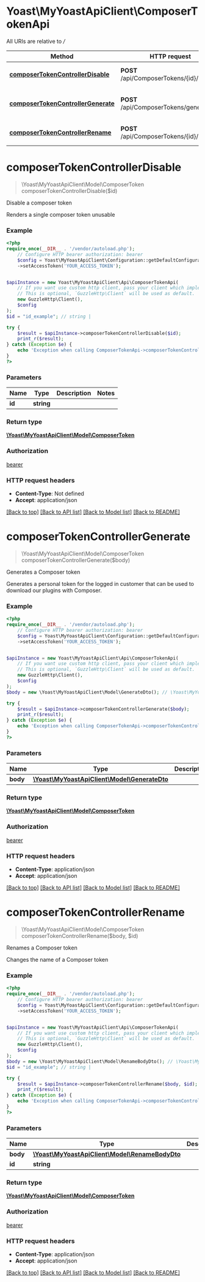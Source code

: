 # Yoast\MyYoastApiClient\ComposerTokenApi

All URIs are relative to */*

Method | HTTP request | Description
------------- | ------------- | -------------
[**composerTokenControllerDisable**](ComposerTokenApi.md#composertokencontrollerdisable) | **POST** /api/ComposerTokens/{id}/delete | Disable a composer token
[**composerTokenControllerGenerate**](ComposerTokenApi.md#composertokencontrollergenerate) | **POST** /api/ComposerTokens/generate | Generates a Composer token
[**composerTokenControllerRename**](ComposerTokenApi.md#composertokencontrollerrename) | **POST** /api/ComposerTokens/{id}/rename | Renames a Composer token

# **composerTokenControllerDisable**
> \Yoast\MyYoastApiClient\Model\ComposerToken composerTokenControllerDisable($id)

Disable a composer token

Renders a single composer token unusable

### Example
```php
<?php
require_once(__DIR__ . '/vendor/autoload.php');
    // Configure HTTP bearer authorization: bearer
    $config = Yoast\MyYoastApiClient\Configuration::getDefaultConfiguration()
    ->setAccessToken('YOUR_ACCESS_TOKEN');


$apiInstance = new Yoast\MyYoastApiClient\Api\ComposerTokenApi(
    // If you want use custom http client, pass your client which implements `GuzzleHttp\ClientInterface`.
    // This is optional, `GuzzleHttp\Client` will be used as default.
    new GuzzleHttp\Client(),
    $config
);
$id = "id_example"; // string | 

try {
    $result = $apiInstance->composerTokenControllerDisable($id);
    print_r($result);
} catch (Exception $e) {
    echo 'Exception when calling ComposerTokenApi->composerTokenControllerDisable: ', $e->getMessage(), PHP_EOL;
}
?>
```

### Parameters

Name | Type | Description  | Notes
------------- | ------------- | ------------- | -------------
 **id** | **string**|  |

### Return type

[**\Yoast\MyYoastApiClient\Model\ComposerToken**](../Model/ComposerToken.md)

### Authorization

[bearer](../../README.md#bearer)

### HTTP request headers

 - **Content-Type**: Not defined
 - **Accept**: application/json

[[Back to top]](#) [[Back to API list]](../../README.md#documentation-for-api-endpoints) [[Back to Model list]](../../README.md#documentation-for-models) [[Back to README]](../../README.md)

# **composerTokenControllerGenerate**
> \Yoast\MyYoastApiClient\Model\ComposerToken composerTokenControllerGenerate($body)

Generates a Composer token

Generates a personal token for the logged in customer that can be used to download our plugins with Composer.

### Example
```php
<?php
require_once(__DIR__ . '/vendor/autoload.php');
    // Configure HTTP bearer authorization: bearer
    $config = Yoast\MyYoastApiClient\Configuration::getDefaultConfiguration()
    ->setAccessToken('YOUR_ACCESS_TOKEN');


$apiInstance = new Yoast\MyYoastApiClient\Api\ComposerTokenApi(
    // If you want use custom http client, pass your client which implements `GuzzleHttp\ClientInterface`.
    // This is optional, `GuzzleHttp\Client` will be used as default.
    new GuzzleHttp\Client(),
    $config
);
$body = new \Yoast\MyYoastApiClient\Model\GenerateDto(); // \Yoast\MyYoastApiClient\Model\GenerateDto | 

try {
    $result = $apiInstance->composerTokenControllerGenerate($body);
    print_r($result);
} catch (Exception $e) {
    echo 'Exception when calling ComposerTokenApi->composerTokenControllerGenerate: ', $e->getMessage(), PHP_EOL;
}
?>
```

### Parameters

Name | Type | Description  | Notes
------------- | ------------- | ------------- | -------------
 **body** | [**\Yoast\MyYoastApiClient\Model\GenerateDto**](../Model/GenerateDto.md)|  |

### Return type

[**\Yoast\MyYoastApiClient\Model\ComposerToken**](../Model/ComposerToken.md)

### Authorization

[bearer](../../README.md#bearer)

### HTTP request headers

 - **Content-Type**: application/json
 - **Accept**: application/json

[[Back to top]](#) [[Back to API list]](../../README.md#documentation-for-api-endpoints) [[Back to Model list]](../../README.md#documentation-for-models) [[Back to README]](../../README.md)

# **composerTokenControllerRename**
> \Yoast\MyYoastApiClient\Model\ComposerToken composerTokenControllerRename($body, $id)

Renames a Composer token

Changes the name of a Composer token

### Example
```php
<?php
require_once(__DIR__ . '/vendor/autoload.php');
    // Configure HTTP bearer authorization: bearer
    $config = Yoast\MyYoastApiClient\Configuration::getDefaultConfiguration()
    ->setAccessToken('YOUR_ACCESS_TOKEN');


$apiInstance = new Yoast\MyYoastApiClient\Api\ComposerTokenApi(
    // If you want use custom http client, pass your client which implements `GuzzleHttp\ClientInterface`.
    // This is optional, `GuzzleHttp\Client` will be used as default.
    new GuzzleHttp\Client(),
    $config
);
$body = new \Yoast\MyYoastApiClient\Model\RenameBodyDto(); // \Yoast\MyYoastApiClient\Model\RenameBodyDto | 
$id = "id_example"; // string | 

try {
    $result = $apiInstance->composerTokenControllerRename($body, $id);
    print_r($result);
} catch (Exception $e) {
    echo 'Exception when calling ComposerTokenApi->composerTokenControllerRename: ', $e->getMessage(), PHP_EOL;
}
?>
```

### Parameters

Name | Type | Description  | Notes
------------- | ------------- | ------------- | -------------
 **body** | [**\Yoast\MyYoastApiClient\Model\RenameBodyDto**](../Model/RenameBodyDto.md)|  |
 **id** | **string**|  |

### Return type

[**\Yoast\MyYoastApiClient\Model\ComposerToken**](../Model/ComposerToken.md)

### Authorization

[bearer](../../README.md#bearer)

### HTTP request headers

 - **Content-Type**: application/json
 - **Accept**: application/json

[[Back to top]](#) [[Back to API list]](../../README.md#documentation-for-api-endpoints) [[Back to Model list]](../../README.md#documentation-for-models) [[Back to README]](../../README.md)

